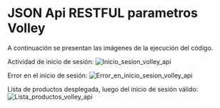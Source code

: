 # JSON Api RESTFUL parametros Volley

A continuación se presentan las imágenes de la ejecución del código.

Actividad de inicio de sesión:
![Inicio_sesion_volley_api](https://github.com/Hecmi/JSON_Api_restful_parametros_volley/assets/120283562/f6cefd3f-5bef-460f-a3cd-6e82c2f3bb63.png)

Error en el inicio de sesión:
![Error_en_inicio_sesion_volley_api](https://github.com/Hecmi/JSON_Api_restful_parametros_volley/assets/120283562/65d9b9f9-244d-4573-a4e1-ee8719a3f32e.png)

Lista de productos desplegada, luego del inicio de sesión válido:
![Lista_productos_volley_api](https://github.com/Hecmi/JSON_Api_restful_parametros_volley/assets/120283562/b1326b54-a0da-4654-b01e-92ed101a72fe.png)
